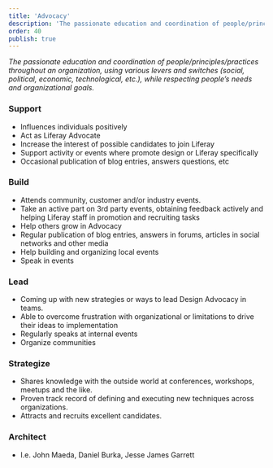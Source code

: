 ```yaml
---
title: 'Advocacy'
description: 'The passionate education and coordination of people/principles/practices throughout an organization, using various levers and switches (social, political, economic, technological, etc.), while respecting people’s needs and organizational goals.'
order: 40
publish: true
---
```


_The passionate education and coordination of people/principles/practices throughout an organization, using various levers and switches (social, political, economic, technological, etc.), while respecting people’s needs and organizational goals._

### Support

-   Influences individuals positively
-   Act as Liferay Advocate
-   Increase the interest of possible candidates to join Liferay
-   Support activity or events where promote design or Liferay specifically
-   Occasional publication of blog entries, answers questions, etc

### Build

-   Attends community, customer and/or industry events.
-   Take an active part on 3rd party events, obtaining feedback actively and helping Liferay staff in promotion and recruiting tasks
-   Help others grow in Advocacy
-   Regular publication of blog entries, answers in forums, articles in social networks and other media
-   Help building and organizing local events
-   Speak in events

### Lead

-   Coming up with new strategies or ways to lead Design Advocacy in teams.
-   Able to overcome frustration with organizational or limitations to drive their ideas to implementation
-   Regularly speaks at internal events
-   Organize communities

### Strategize

-   Shares knowledge with the outside world at conferences, workshops, meetups and the like.
-   Proven track record of defining and executing new techniques across organizations.
-   Attracts and recruits excellent candidates.

### Architect

-   I.e. John Maeda, Daniel Burka, Jesse James Garrett
